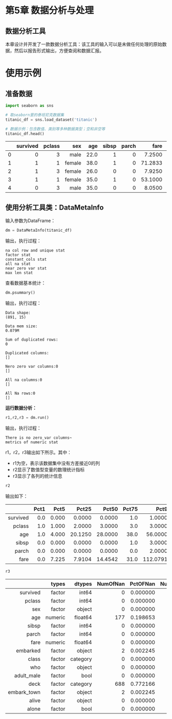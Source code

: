 # 第5章 数据分析与处理

## 数据分析工具

本章设计并开发了一款数据分析工具：该工具的输入可以是未做任何处理的原始数据，然后以报告形式输出，方便查阅和数据汇报。


# 使用示例

## 准备数据

```python
import seaborn as sns

# 取seaborn里的泰坦尼克数据集
titanic_df = sns.load_dataset('titanic')

# 数据示例：包含数值、类别等多种数据类型；空和非空等
titanic_df.head()
```

|      | survived | pclass |    sex |  age | sibsp | parch |    fare | embarked | class |   who | adult_male | deck | embark_town | alive | alone |
| ---: | -------: | -----: | -----: | ---: | ----: | ----: | ------: | -------: | ----: | ----: | ---------: | ---: | ----------: | ----: | ----: |
|    0 |        0 |      3 |   male | 22.0 |     1 |     0 |  7.2500 |        S | Third |   man |       True |  NaN | Southampton |    no | False |
|    1 |        1 |      1 | female | 38.0 |     1 |     0 | 71.2833 |        C | First | woman |      False |    C |   Cherbourg |   yes | False |
|    2 |        1 |      3 | female | 26.0 |     0 |     0 |  7.9250 |        S | Third | woman |      False |  NaN | Southampton |   yes |  True |
|    3 |        1 |      1 | female | 35.0 |     1 |     0 | 53.1000 |        S | First | woman |      False |    C | Southampton |   yes | False |
|    4 |        0 |      3 |   male | 35.0 |     0 |     0 |  8.0500 |        S | Third |   man |       True |  NaN | Southampton |    no |  True |

## 使用分析工具类：DataMetaInfo

输入参数为DataFrame：


```python
dm = DataMetaInfo(titanic_df)
```

输出，执行过程：

    na col row and unique stat
    factor stat
    constant_cols stat
    all na stat
    near zero var stat
    max len stat

查看数据基本统计：

```python
dm.psummary()
```
输出，执行过程：

    Data shape:
    (891, 15)
    
    Data mem size:
    0.079M
    
    Sum of duplicated rows:
    0
    
    Duplicated columns:
    []
    
    Nero zero var columns:0
    []
    
    All na columns:0
    []
    
    All Na rows:0
    []

**运行数据分析：**

```python
r1,r2,r3 = dm.run()
```

输出，执行过程：

    There is no zero_var columns~
    metrics of numeric stat

r1，r2，r3输出如下所示。其中：

- r1为空，表示该数据集中没有方差接近0的列
- r2显示了数值型变量的数理统计指标
- r3显示了各列的统计信息


```python
r2
```

输出如下：

|    | Pct1 | Pct5 | Pct25 |   Pct50 |   Pct75 | Pct95 |     Pct99 |       Min |  Max |     Mean |       Std |       Mad |  Skewness |  Kurtosis | NumOfNegative | PctOfNegative | NumOfPositive | PctOfPositive | NumOfZero | PctOfZero |
| ----:| ---: | ---: | ----: | ------: | ------: | ----: | --------: | --------: | ---: | -------: | --------: | --------: | --------: | --------: | ------------: | ------------: | ------------: | ------------: | --------: | -------- |
| survived |  0.0 | 0.000 |  0.0000 |  0.0000 |   1.0 |   1.00000 |   1.00000 | 0.00 |   1.0000 |  0.383838 |  0.486592 |  0.473013 |  0.478523 |     -1.775005 |             0 |           0.0 |           342 |  0.383838 |       549 | 0.616162 |
|   pclass |  1.0 | 1.000 |  2.0000 |  3.0000 |   3.0 |   3.00000 |   3.00000 | 1.00 |   3.0000 |  2.308642 |  0.836071 |  0.761968 | -0.630548 |     -1.280015 |             0 |           0.0 |           891 |  1.000000 |         0 | 0.000000 |
|      age |  1.0 | 4.000 | 20.1250 | 28.0000 |  38.0 |  56.00000 |  65.87000 | 0.42 |  80.0000 | 29.699118 | 14.526497 | 11.322944 |  0.389108 |      0.178274 |             0 |           0.0 |           714 |  0.801347 |         0 | 0.000000 |
|    sibsp |  0.0 | 0.000 |  0.0000 |  0.0000 |   1.0 |   3.00000 |   5.00000 | 0.00 |   8.0000 |  0.523008 |  1.102743 |  0.713780 |  3.695352 |     17.880420 |             0 |           0.0 |           283 |  0.317621 |       608 | 0.682379 |
|    parch |  0.0 | 0.000 |  0.0000 |  0.0000 |   0.0 |   2.00000 |   4.00000 | 0.00 |   6.0000 |  0.381594 |  0.806057 |  0.580742 |  2.749117 |      9.778125 |             0 |           0.0 |           213 |  0.239057 |       678 | 0.760943 |
|     fare |  0.0 | 7.225 |  7.9104 | 14.4542 |  31.0 | 112.07915 | 249.00622 | 0.00 | 512.3292 | 32.204208 | 49.693429 | 28.163692 |  4.787317 |     33.398141 |             0 |           0.0 |           876 |  0.983165 |        15 | 0.016835 |




```python
r3
```

|      | types |  dtypes | NumOfNan | PctOFNan | NumOfUnique | IsAllNa | NearZeroVar | MaxLenOfStrValue |
| -----: | -----: | ------: | -------: | -------: | ----------: | ------: | ----------: | ---------------: |
|    survived |  factor |    int64 |        0 |    0.000000 |       2 |       False |            False | NaN  |
|      pclass |  factor |    int64 |        0 |    0.000000 |       3 |       False |            False | NaN  |
|         sex |  factor |   object |        0 |    0.000000 |       2 |       False |            False | 6.0  |
|         age | numeric |  float64 |      177 |    0.198653 |      88 |       False |            False | NaN  |
|       sibsp |  factor |    int64 |        0 |    0.000000 |       7 |       False |            False | NaN  |
|       parch |  factor |    int64 |        0 |    0.000000 |       7 |       False |            False | NaN  |
|        fare | numeric |  float64 |        0 |    0.000000 |     248 |       False |            False | NaN  |
|    embarked |  factor |   object |        2 |    0.002245 |       3 |       False |            False | 1.0  |
|       class |  factor | category |        0 |    0.000000 |       3 |       False |            False | 6.0  |
|         who |  factor |   object |        0 |    0.000000 |       3 |       False |            False | 5.0  |
|  adult_male |  factor |     bool |        0 |    0.000000 |       2 |       False |            False | NaN  |
|        deck |  factor | category |      688 |    0.772166 |       7 |       False |            False | 1.0  |
| embark_town |  factor |   object |        2 |    0.002245 |       3 |       False |            False | 11.0 |
|       alive |  factor |   object |        0 |    0.000000 |       2 |       False |            False | 3.0  |
|       alone |  factor |     bool |        0 |    0.000000 |       2 |       False |            False | NaN  |


